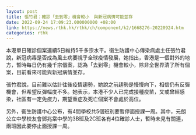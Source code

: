 ```yaml
---
layout: post
title: 張竹君：確診「去到零」機會較小　與新冠病情可能並存
date: 2022-09-24 17:09:23.000000000 +08:00
link: https://news.rthk.hk/rthk/ch/component/k2/1668276-20220924.htm
categories: rthk
---
```


本港單日確診個案連續5日維持5千多宗水平。衞生防護中心傳染病處主任張竹君說，新冠病毒是否成為風土病要視乎全球疫情發展，她指出，香港是一個對外的地方，暫時每日仍有幾千宗個案，認為「去到零」機會較小，除非全世界清了所有個案，目前看來可能與新冠病情並存。

張竹君說，目前難以估計往後疫情趨勢，她說之前趨勢是慢慢向下，相信仍有反彈機會，但希望反彈幅度不多。她表示，本港不少人已完成接種疫苗，又或曾經感染，社區有一定免疫力，期望重症及死亡個案不會處於高位。

另外，衞生防護中心公布，有4間學校共5個班別要暫停面授課一周。其中，元朗公立中學校友會鄧兆棠中學的3B班及2C班各有4位確診人士，暫時未見有關連，兩班因此要停止面授課一周。
